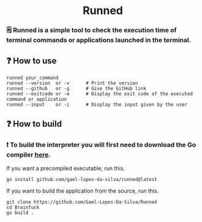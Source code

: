 <div align="center">
	<h1>Runned</h1>
</div>

### 🗒️ Runned is a simple tool to check the execution time of terminal commands or applications launched in the terminal.

## ❓ How to use
~~~
runned your_command
runned --version  or -v      # Print the version
runned --github   or -g      # Give the GitHub link
runned --exitcode or -e      # Display the exit code of the executed command or application
runned --input    or -i      # Display the input given by the user
~~~

## ❓ How to build
### ❗ To build the interpreter you will first need to download the Go compiler [here](https://go.dev/dl/).

If you want a precompiled executable, run this.
~~~shell
go install github.com/gael-lopes-da-silva/runned@latest
~~~

If you want to build the application from the source, run this.
~~~shell
git clone https://github.com/Gael-Lopes-Da-Silva/Runned
cd Brainfuck
go build .
~~~
